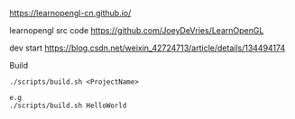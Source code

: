 https://learnopengl-cn.github.io/

learnopengl src code
https://github.com/JoeyDeVries/LearnOpenGL

dev start
https://blog.csdn.net/weixin_42724713/article/details/134494174

Build

```
./scripts/build.sh <ProjectName>

e.g
./scripts/build.sh HelloWorld
```